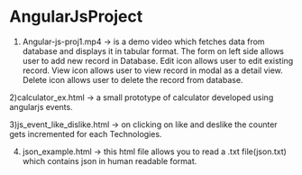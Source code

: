 # AngularJsProject
1) Angular-js-proj1.mp4 -> is a demo video which fetches data from database and displays it in tabular format.
The form on left side allows user to add new record in Database. Edit icon allows user to edit existing record. 
View icon allows user to view record in modal as a detail view.  Delete icon allows user to delete the record from database.

2)calculator_ex.html -> a small prototype of calculator developed using angularjs events.

3)js_event_like_dislike.html -> on clicking on like and deslike the counter gets incremented for each Technologies.

4) json_example.html -> this html file allows you to read a .txt file(json.txt) which contains json in human readable format.

